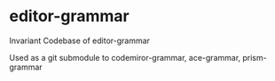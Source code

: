 # editor-grammar

Invariant Codebase of editor-grammar

Used as a git submodule to codemiror-grammar, ace-grammar, prism-grammar
